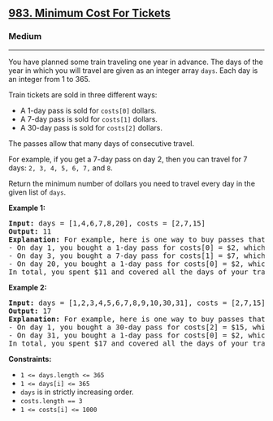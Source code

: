 <h2><a href="https://leetcode.com/problems/minimum-cost-for-tickets">983. Minimum Cost For Tickets</a></h2>
<h3>Medium</h3>
<hr>
<p>You have planned some train traveling one year in advance. The days of the year in which you will travel are given as an integer array <code>days</code>. Each day is an integer from 1 to 365.</p>

<p>Train tickets are sold in three different ways:</p>
<ul>
    <li>A 1-day pass is sold for <code>costs[0]</code> dollars.</li>
    <li>A 7-day pass is sold for <code>costs[1]</code> dollars.</li>
    <li>A 30-day pass is sold for <code>costs[2]</code> dollars.</li>
</ul>

<p>The passes allow that many days of consecutive travel.</p>
<p>For example, if you get a 7-day pass on day 2, then you can travel for 7 days: <code>2, 3, 4, 5, 6, 7,</code> and <code>8</code>.</p>

<p>Return the minimum number of dollars you need to travel every day in the given list of <code>days</code>.</p>

<p><strong>Example 1:</strong></p>
<pre>
<strong>Input:</strong> days = [1,4,6,7,8,20], costs = [2,7,15]
<strong>Output:</strong> 11
<strong>Explanation:</strong> For example, here is one way to buy passes that lets you travel your travel plan:
- On day 1, you bought a 1-day pass for costs[0] = $2, which covered day 1.
- On day 3, you bought a 7-day pass for costs[1] = $7, which covered days 3, 4, ..., 9.
- On day 20, you bought a 1-day pass for costs[0] = $2, which covered day 20.
In total, you spent $11 and covered all the days of your travel.
</pre>

<p><strong>Example 2:</strong></p>
<pre>
<strong>Input:</strong> days = [1,2,3,4,5,6,7,8,9,10,30,31], costs = [2,7,15]
<strong>Output:</strong> 17
<strong>Explanation:</strong> For example, here is one way to buy passes that lets you travel your travel plan:
- On day 1, you bought a 30-day pass for costs[2] = $15, which covered days 1, 2, ..., 30.
- On day 31, you bought a 1-day pass for costs[0] = $2, which covered day 31.
In total, you spent $17 and covered all the days of your travel.
</pre>

<p><strong>Constraints:</strong></p>
<ul>
    <li><code>1 <= days.length <= 365</code></li>
    <li><code>1 <= days[i] <= 365</code></li>
    <li><code>days</code> is in strictly increasing order.</li>
    <li><code>costs.length == 3</code></li>
    <li><code>1 <= costs[i] <= 1000</code></li>
</ul>
